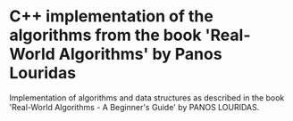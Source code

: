# C++ implementation of the algorithms from the book 'Real-World Algorithms' by Panos Louridas 
Implementation of algorithms and data structures as described in the book 'Real-World Algorithms - A Beginner's Guide' by PANOS LOURIDAS.
